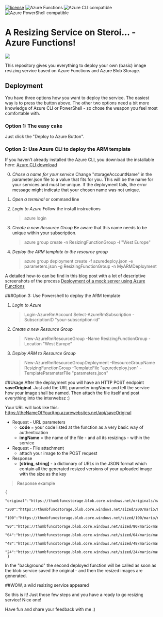 [![license](https://img.shields.io/github/license/mashape/apistatus.svg?maxAge=2592000)]() <img src="https://img.shields.io/badge/azure-functions-ffba1c.svg" alt="Azure Functions" /> <img src="https://img.shields.io/badge/azure-CLI%20compatible-609dff.svg" alt="Azure CLI compatible" /> <img src="https://img.shields.io/badge/azure-PowerShell%20compatible-609dff.svg" alt="Azure PowerShell compatible" /> 

# A Resizing Service on Steroi... - Azure Functions!

<a href="https://azuredeploy.net/?repository=https://github.com/codePrincess/resizingService" target="_blank">
    <img src="http://azuredeploy.net/deploybutton.png"/>
</a>

This repository gives you everything to deploy your own (basic) image resizing service based on Azure Functions and Azure Blob Storage.

## Deployment
You have three options how you want to deploy the service. The easiest way is to press the button above. The other two options need a bit more knowledge of Azure CLI or PowerShell - so chose the weapon you feel most comfortable with.

### Option 1: The easy cake
Just click the "Deploy to Azure Button". 

### Option 2: Use Azure CLI to deploy the ARM template

If you haven't already installed the Azure CLI, you download the installable here:
[Azure CLI download](https://azure.microsoft.com/en-us/documentation/articles/xplat-cli-install/)

0. *Chose a name for your service*
    Change "storageAccountName" in the parameter.json file to a value that fits for you. This will be the name for your services and must be unique. If the deployment fails, the error message might indicate that your chosen name was not unique.
1. *Open a terminal* or command line
2. *Login to Azure*
   Follow the install instructions
    > azure login
   
2. *Create a new Resource Group*
    Be aware that this name needs to be unique within your subscription.
    > azure group create -n ResizingFunctionGroup -l "West Europe"
    
3. *Deploy the ARM template to the resource group*
    > azure group deployment create -f azuredeploy.json -e parameters.json -g ResizingFunctionGroup -n MyARMDeployment

A detailed how-to can be find in this blog post with a lot of descriptive screenshots of the process
[Deployment of a mock server using Azure Functions](https://medium.com/@codeprincess/get-your-funky-mock-server-7ca82ce9c35a#.mdy589d1m)

###Option 3: Use Powershell to deploy the ARM template
1. *Login to Azure*
    > Login-AzureRmAccount
    Select-AzureRmSubscription -SubscriptionID "your-subscription-id"
    
2. *Create a new Resource Group*
    > New-AzureRmResourceGroup -Name ResizingFunctionGroup -Location "West Europe"
    
3. *Deploy ARM to Resource Group*
    > New-AzureRmResourceGroupDeployment -ResourceGroupName ResizingFunctionGroup -TemplateFile "azuredeploy.json" -TemplateParameterFile "parameters.json"

##Usage
After the deployment you will have an HTTP POST endpoint **saveOriginal**. Just add the URL parameter *imgName* and tell the service how your image shall be named. Then attach the file itself and post everything into the interwebsz :)

Your URL will look like this: https://theNameOfYourApp.azurewebsites.net/api/saveOriginal

- Request - URL parameters
  - **code** = your code listed at the function as a very basic way of authentication
  - **imgName** = the name of the file - and all its resizings - within the service
- Request - File attachment
  - attach your image to the POST request
- Response
  - **[string, string]** - a dictionary of URLs in the JSON format which contain all the generated resized versions of your uploaded image with the size as the key

> Response example
~~~~
{
 "original":"https://thumbfuncstorage.blob.core.windows.net/originals/mario/mario.jpeg",
 "200":"https://thumbfuncstorage.blob.core.windows.net/sized/200/mario/mario.jpeg",
 "100":"https://thumbfuncstorage.blob.core.windows.net/sized/100/mario/mario.jpeg",
 "80":"https://thumbfuncstorage.blob.core.windows.net/sized/80/mario/mario.jpeg",
 "64":"https://thumbfuncstorage.blob.core.windows.net/sized/64/mario/mario.jpeg",
 "48":"https://thumbfuncstorage.blob.core.windows.net/sized/48/mario/mario.jpeg",
 "24":"https://thumbfuncstorage.blob.core.windows.net/sized/24/mario/mario.jpeg"
 }
~~~~

In the "background" the second deployed function will be called as soon as the blob service saved the original - and then  the resized images are generated. 

##WOW, a wild resizing service appeared

So this is it! Just those few steps and you have a ready to go resizing service!
Nice one!

Have fun and share your feedback with me :)
